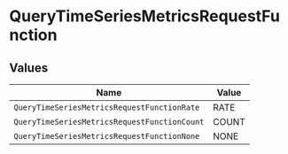 # QueryTimeSeriesMetricsRequestFunction


## Values

| Name                                         | Value                                        |
| -------------------------------------------- | -------------------------------------------- |
| `QueryTimeSeriesMetricsRequestFunctionRate`  | RATE                                         |
| `QueryTimeSeriesMetricsRequestFunctionCount` | COUNT                                        |
| `QueryTimeSeriesMetricsRequestFunctionNone`  | NONE                                         |